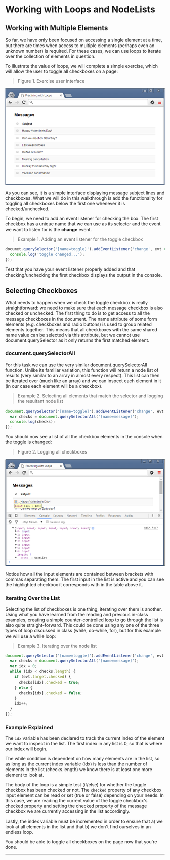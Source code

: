 # Working with Loops and NodeLists

## Working with Multiple Elements

So far, we have only been focused on accessing a single element at a time, but there are times when access to multiple elements (perhaps even an unknown number) is required. For these cases, we can use loops to iterate over the collection of elements in question.

To illustrate the value of loops, we will complete a simple exercise, which will allow the user to toggle all checkboxes on a page:

> Figure 1. Exercise user interface

![](./img/fig.1a.png)

As you can see, it is a simple interface displaying message subject lines and checkboxes. What we will do in this walkthrough is add the functionality for toggling all checkboxes below the first one whenever it is checked/unchecked.

To begin, we need to add an event listener for checking the box. The first checkbox has a unique name that we can use as its selector and the event we want to listen for is the **change** event.

> Example 1. Adding an event listener for the toggle checkbox

```js
documet.querySelector('[name=toggle]').addEventListener('change', evt => {
  console.log('toggle changed...');
});
```

Test that you have your event listener properly added and that checking/unchecking the first checkbox displays the output in the console.

## Selecting Checkboxes

What needs to happen when we check the toggle checkbox is really straightforward: we need to make sure that each message checkbox is also checked or unchecked. The first thing to do is to get access to all the message checkboxes in the document. The name attribute of some form elements (e.g. checkboxes and radio buttons) is used to group related elements together. This means that all checkboxes with the same shared name value can be selected via this attribute, but we cannot use document.querySelector as it only returns the first matched element.


### document.querySelectorAll

For this task we can use the very similar document.querySelectorAll function. Unlike its familiar variation, this function will return a node list of results (very similar to an array in almost every respect). This list can then be iterated over (much like an array) and we can inspect each element in it (in our case each element will be a checkbox).

> Example 2. Selecting all elements that match the selector and logging the resultant node list

```js
document.querySelector('[name=toggle]').addEventListener('change', evt => {
  var checks = document.querySelectorAll('[name=message]');
  console.log(checks);
});
```

You should now see a list of all the checkbox elements in the console when the toggle is changed:

> Figure 2. Logging all checkboxes

![](./img/fig.2b.png)

Notice how all the input elements are contained between brackets with commas separating them. The first input in the list is active and you can see the highlighted checkbox it corresponds with in the table above it.

### Iterating Over the List

Selecting the list of checkboxes is one thing, iterating over them is another. Using what you have learned from the reading and previous in-class examples, creating a simple counter-controlled loop to go through the list is also quite straight-forward. This could be done using any one of the three types of loop discussed in class (while, do-while, for), but for this example we will use a while loop:

> Example 3. Iterating over the node list

```js
document.querySelector('[name=toggle]').addEventListener('change', evt => {
  var checks = document.querySelectorAll('[name=message]');
  var idx = 0;
  while (idx < checks.length) {
    if (evt.target.checked) {
      checks[idx].checked = true;
    } else {
      checks[idx].checked = false;
    }
    idx++;
  }
});
```

### Example Explained

The `idx` variable has been declared to track the current index of the element we want to inspect in the list. The first index in any list is 0, so that is where our index will begin.

The while condition is dependent on how many elements are in the list, so as long as the current index variable (idx) is less than the number of elements in the list (checks.length) we know there is at least one more element to look at.

The body of the loop is a simple test (if/else) for whether the toggle checkbox has been checked or not. The `checked` property of any checkbox input element can be read or set (true or false) depending on your needs. In this case, we are reading the current value of the toggle checkbox's checked property and setting the checked property of the message checkbox we are currently accessing in the list accordingly.

Lastly, the index variable must be incremented in order to ensure that a) we look at all elements in the list and that b) we don't find ourselves in an endless loop.

You should be able to toggle all checkboxes on the page now that you're done.

----
